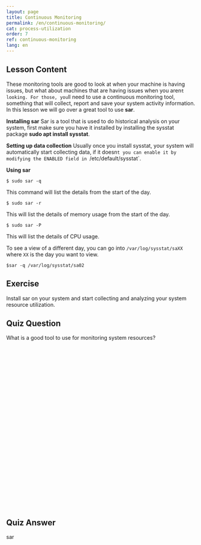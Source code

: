 ```yaml
---
layout: page
title: Continuous Monitoring 
permalink: /en/continuous-monitoring/
cat: process-utilization
order: 7
ref: continuous-monitoring
lang: en
---
```


## Lesson Content

These monitoring tools are good to look at when your machine is having issues, but what about machines that are having issues when you aren`t looking. For those, you`ll need to use a continuous monitoring tool, something that will collect, report and save your system activity information. In this lesson we will go over a great tool to use **sar**.

**Installing sar**
Sar is a tool that is used to do historical analysis on your system, first make sure you have it installed by installing the sysstat package **sudo apt install sysstat**.

**Setting up data collection**
Usually once you install sysstat, your system will automatically start collecting data, if it doesn`t you can enable it by modifying the ENABLED field in `/etc/default/sysstat`.

**Using sar**

`$ sudo sar -q`

This command will list the details from the start of the day.

`$ sudo sar -r`

This will list the details of memory usage from the start of the day.

`$ sudo sar -P`

This will list the details of CPU usage. 

To see a view of a different day, you can go into `/var/log/sysstat/saXX` where `XX` is the day you want to view. 

`$sar -q /var/log/sysstat/sa02`

## Exercise

Install sar on your system and start collecting and analyzing your system resource utilization.

## Quiz Question

What is a good tool to use for monitoring system resources?  
<br /><br /><br /><br /><br /><br /><br /><br /><br /><br /><br /><br /><br /><br /><br /><br /><br /><br /><br /><br /><br /><br /><br /><br /><br /><br /> 
## Quiz Answer

sar
